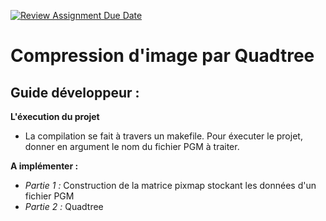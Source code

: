[![Review Assignment Due Date](https://classroom.github.com/assets/deadline-readme-button-22041afd0340ce965d47ae6ef1cefeee28c7c493a6346c4f15d667ab976d596c.svg)](https://classroom.github.com/a/LZABp_05)
# Compression d'image par Quadtree  

## Guide développeur :  
**L'éxecution du projet**  
- La compilation se fait à travers un makefile. Pour éxecuter le projet, donner en argument le nom du fichier PGM à traiter.

**A implémenter :**  
- *Partie 1 :*
  Construction de la matrice pixmap stockant les données d'un fichier PGM
- *Partie 2 :*
  Quadtree 
